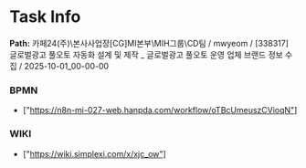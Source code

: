 # Task Info

**Path:** 카페24(주)\본사사업장\[CG]MI본부\MIH그룹\CD팀 / mwyeom / [338317] 글로벌광고 풀오토 자동화 설계 및 제작 _ 글로벌광고 풀오토 운영 업체 브랜드 정보 수집 / 2025-10-01_00-00-00

### BPMN
- ["https://n8n-mi-027-web.hanpda.com/workflow/oTBcUmeuszCVioqN"]

### WIKI
- ["https://wiki.simplexi.com/x/xjc_ow"]


